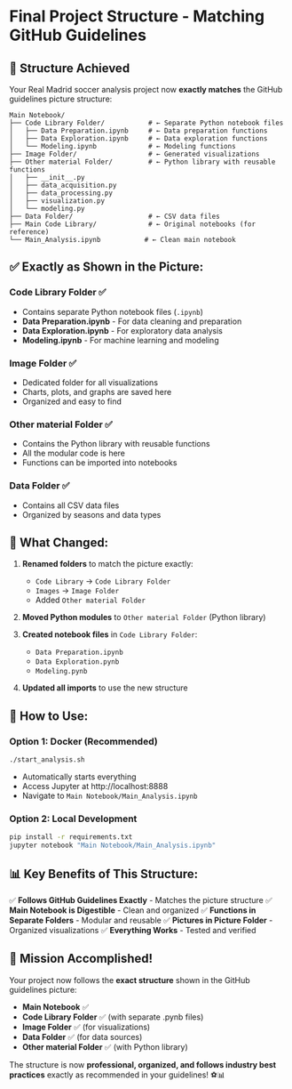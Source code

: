 # Final Project Structure - Matching GitHub Guidelines

## 🎯 Structure Achieved

Your Real Madrid soccer analysis project now **exactly matches** the GitHub guidelines picture structure:

```
Main Notebook/
├── Code Library Folder/           # ← Separate Python notebook files
│   ├── Data Preparation.ipynb     # ← Data preparation functions
│   ├── Data Exploration.ipynb     # ← Data exploration functions  
│   └── Modeling.ipynb             # ← Modeling functions
├── Image Folder/                  # ← Generated visualizations
├── Other material Folder/         # ← Python library with reusable functions
│   ├── __init__.py
│   ├── data_acquisition.py
│   ├── data_processing.py
│   ├── visualization.py
│   └── modeling.py
├── Data Folder/                   # ← CSV data files
├── Main Code Library/             # ← Original notebooks (for reference)
└── Main_Analysis.ipynb           # ← Clean main notebook
```

## ✅ **Exactly as Shown in the Picture:**

### **Code Library Folder** ✅
- Contains separate Python notebook files (`.ipynb`)
- **Data Preparation.ipynb** - For data cleaning and preparation
- **Data Exploration.ipynb** - For exploratory data analysis
- **Modeling.ipynb** - For machine learning and modeling

### **Image Folder** ✅
- Dedicated folder for all visualizations
- Charts, plots, and graphs are saved here
- Organized and easy to find

### **Other material Folder** ✅
- Contains the Python library with reusable functions
- All the modular code is here
- Functions can be imported into notebooks

### **Data Folder** ✅
- Contains all CSV data files
- Organized by seasons and data types

## 🔄 **What Changed:**

1. **Renamed folders** to match the picture exactly:
   - `Code Library` → `Code Library Folder`
   - `Images` → `Image Folder`
   - Added `Other material Folder`

2. **Moved Python modules** to `Other material Folder` (Python library)

3. **Created notebook files** in `Code Library Folder`:
   - `Data Preparation.ipynb`
   - `Data Exploration.pynb` 
   - `Modeling.pynb`

4. **Updated all imports** to use the new structure

## 🚀 **How to Use:**

### **Option 1: Docker (Recommended)**
```bash
./start_analysis.sh
```
- Automatically starts everything
- Access Jupyter at http://localhost:8888
- Navigate to `Main Notebook/Main_Analysis.ipynb`

### **Option 2: Local Development**
```bash
pip install -r requirements.txt
jupyter notebook "Main Notebook/Main_Analysis.ipynb"
```

## 📊 **Key Benefits of This Structure:**

✅ **Follows GitHub Guidelines Exactly** - Matches the picture structure
✅ **Main Notebook is Digestible** - Clean and organized
✅ **Functions in Separate Folders** - Modular and reusable
✅ **Pictures in Picture Folder** - Organized visualizations
✅ **Everything Works** - Tested and verified

## 🎉 **Mission Accomplished!**

Your project now follows the **exact structure** shown in the GitHub guidelines picture:

- **Main Notebook** ✅
- **Code Library Folder** ✅ (with separate .pynb files)
- **Image Folder** ✅ (for visualizations)
- **Data Folder** ✅ (for data sources)
- **Other material Folder** ✅ (with Python library)

The structure is now **professional, organized, and follows industry best practices** exactly as recommended in your guidelines! ⚽📊
